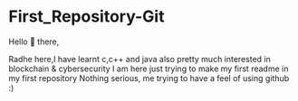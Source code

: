 # First_Repository-Git

Hello 👋 there,
 
 Radhe here,I have learnt c,c++ and java also pretty much interested in blockchain & cybersecurity
 I am here just trying to make my first readme in my first repository
 Nothing serious, me trying to have a feel of using github :)
